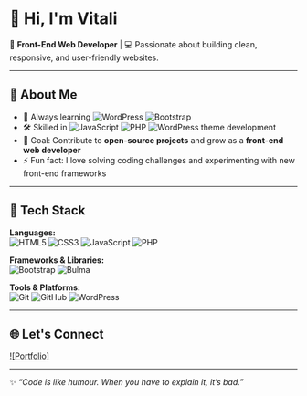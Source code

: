 # 👋 Hi, I'm Vitali

🎨 **Front-End Web Developer** | 💻 Passionate about building clean, responsive, and user-friendly websites.  

---

## 🚀 About Me  
- 🌱 Always learning ![WordPress](https://img.shields.io/badge/-WordPress-21759B?style=flat&logo=wordpress&logoColor=white) ![Bootstrap](https://img.shields.io/badge/-Bootstrap-563D7C?style=flat&logo=bootstrap&logoColor=white)  
- 🛠 Skilled in ![JavaScript](https://img.shields.io/badge/-JavaScript-F7DF1E?style=flat&logo=javascript&logoColor=black) ![PHP](https://img.shields.io/badge/-PHP-777BB4?style=flat&logo=php&logoColor=white) ![WordPress](https://img.shields.io/badge/-WordPress-21759B?style=flat&logo=wordpress&logoColor=white) theme development  
- 🎯 Goal: Contribute to **open-source projects** and grow as a **front-end web developer**  
- ⚡ Fun fact: I love solving coding challenges and experimenting with new front-end frameworks  

---

## 🧰 Tech Stack  

**Languages:**  
![HTML5](https://img.shields.io/badge/-HTML5-E34F26?style=flat&logo=html5&logoColor=white) 
![CSS3](https://img.shields.io/badge/-CSS3-1572B6?style=flat&logo=css3&logoColor=white) 
![JavaScript](https://img.shields.io/badge/-JavaScript-F7DF1E?style=flat&logo=javascript&logoColor=black) 
![PHP](https://img.shields.io/badge/-PHP-777BB4?style=flat&logo=php&logoColor=white)

**Frameworks & Libraries:**  
![Bootstrap](https://img.shields.io/badge/-Bootstrap-563D7C?style=flat&logo=bootstrap&logoColor=white(https://getbootstrap.com))    
![Bulma](https://img.shields.io/badge/-Bulma-00D1B2?style=flat&logo=bulma&logoColor=white(https://bulma.io)) 

**Tools & Platforms:**  
![Git](https://img.shields.io/badge/-Git-F05032?style=flat&logo=git&logoColor=white(https://git-scm.com)) 
![GitHub](https://img.shields.io/badge/-GitHub-181717?style=flat&logo=github&logoColor=white(https://github.com))  
![WordPress](https://img.shields.io/badge/-WordPress-21759B?style=flat&logo=wordpress&logoColor=white(https://wordpress.org))  

---

## 🌐 Let's Connect  

[![Portfolio]](https://vitali.dev)      

---

✨ _“Code is like humour. When you have to explain it, it’s bad.”_
